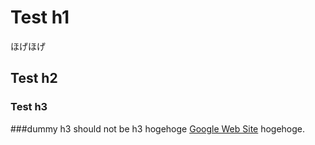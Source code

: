 # Test h1
ほげほげ
## Test h2
### Test h3
###dummy h3 should not be h3
hogehoge [Google Web Site](https://www.google.com/) hogehoge.
